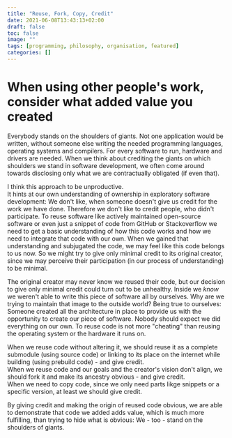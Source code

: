 ```yaml
---
title: "Reuse, Fork, Copy, Credit"
date: 2021-06-08T13:43:13+02:00
draft: false
toc: false
image: ""
tags: [programming, philosophy, organisation, featured]
categories: []
---
```


# When using other people's work, consider what added value you created
<!--more-->
Everybody stands on the shoulders of giants. Not one application would be written, without someone else writing the needed programming languages, operating systems and compilers. For every software to run, hardware and drivers are needed. When we think about crediting the giants on which shoulders we stand in software development, we often come around towards disclosing only what we are contractually obligated (if even that).

I think this approach to be unproductive.<br />
It hints at our own understanding of ownership in exploratory software development: We don't like, when someone doesn't give us credit for the work we have done. Therefore we don't like to credit people, who didn't participate. To reuse software like actively maintained open-source software or even just a snippet of code from GitHub or Stackoverflow we need to get a basic understanding of how this code works and how we need to integrate that code with our own. When we gained that understanding and subjugated the code, we may feel like this code belongs to us now. So we might try to give only minimal credit to its original creator, since we may perceive their participation (in our process of understanding) to be minimal.

The original creator may never know we reused their code, but our decision to give only minimal credit could turn out to be unhealthy. Inside we *know* we weren't able to write this piece of software all by ourselves. Why are we trying to maintain that image to the outside world? Being true to ourselves: Someone created all the architecture in place to provide us with the opportunity to create our piece of software. Nobody should expect we did everything on our own. To reuse code is not more "cheating" than reusing the operating system or the hardware it runs on.

When we reuse code without altering it, we should reuse it as a complete submodule (using source code) or linking to its place on the internet while building (using prebuild code) - and give credit.<br />
When we reuse code and our goals and the creator's vision don't align, we should fork it and make its ancestry obvious - and give credit.<br />
When we need to copy code, since we only need parts likge snippets or a specific version, at least we should give credit.

By giving credit and making the origin of reused code obvious, we are able to demonstrate that code we added adds value, which is much more fulfilling, than trying to hide what is obvious: We - too - stand on the shoulders of giants.
